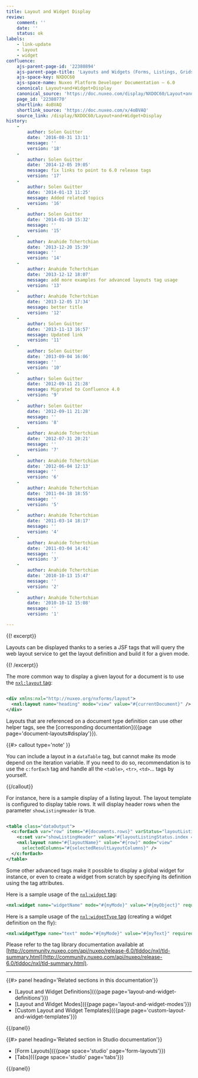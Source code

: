 ```yaml
---
title: Layout and Widget Display
review:
    comment: ''
    date: ''
    status: ok
labels:
    - link-update
    - layout
    - widget
confluence:
    ajs-parent-page-id: '22380894'
    ajs-parent-page-title: 'Layouts and Widgets (Forms, Listings, Grids)'
    ajs-space-key: NXDOC60
    ajs-space-name: Nuxeo Platform Developer Documentation — 6.0
    canonical: Layout+and+Widget+Display
    canonical_source: 'https://doc.nuxeo.com/display/NXDOC60/Layout+and+Widget+Display'
    page_id: '22380770'
    shortlink: 4oBVAQ
    shortlink_source: 'https://doc.nuxeo.com/x/4oBVAQ'
    source_link: /display/NXDOC60/Layout+and+Widget+Display
history:
    - 
        author: Solen Guitter
        date: '2016-08-31 13:11'
        message: ''
        version: '18'
    - 
        author: Solen Guitter
        date: '2014-12-05 19:05'
        message: fix links to point to 6.0 release tags
        version: '17'
    - 
        author: Solen Guitter
        date: '2014-01-13 11:25'
        message: Added related topics
        version: '16'
    - 
        author: Solen Guitter
        date: '2014-01-10 15:32'
        message: ''
        version: '15'
    - 
        author: Anahide Tchertchian
        date: '2013-12-20 15:39'
        message: ''
        version: '14'
    - 
        author: Anahide Tchertchian
        date: '2013-12-12 18:07'
        message: add more examples for advanced layouts tag usage
        version: '13'
    - 
        author: Anahide Tchertchian
        date: '2013-12-05 17:34'
        message: better title
        version: '12'
    - 
        author: Solen Guitter
        date: '2013-11-13 16:57'
        message: Updated link
        version: '11'
    - 
        author: Solen Guitter
        date: '2013-09-04 16:06'
        message: ''
        version: '10'
    - 
        author: Solen Guitter
        date: '2012-09-11 21:28'
        message: Migrated to Confluence 4.0
        version: '9'
    - 
        author: Solen Guitter
        date: '2012-09-11 21:28'
        message: ''
        version: '8'
    - 
        author: Anahide Tchertchian
        date: '2012-07-31 20:21'
        message: ''
        version: '7'
    - 
        author: Anahide Tchertchian
        date: '2012-06-04 12:13'
        message: ''
        version: '6'
    - 
        author: Anahide Tchertchian
        date: '2011-04-18 18:55'
        message: ''
        version: '5'
    - 
        author: Anahide Tchertchian
        date: '2011-03-14 18:17'
        message: ''
        version: '4'
    - 
        author: Anahide Tchertchian
        date: '2011-03-04 14:41'
        message: ''
        version: '3'
    - 
        author: Anahide Tchertchian
        date: '2010-10-13 15:47'
        message: ''
        version: '2'
    - 
        author: Anahide Tchertchian
        date: '2010-10-12 15:08'
        message: ''
        version: '1'

---
```

{{! excerpt}}

Layouts can be displayed thanks to a series a JSF tags that will query the web layout service to get the layout definition and build it for a given mode.

{{! /excerpt}}

The more common way to display a given layout for a document is to use the [`nxl:layout` tag](http://community.nuxeo.com/api/nuxeo/release-6.0/tlddoc/nxl/layout.html):

```xml

<div xmlns:nxl="http://nuxeo.org/nxforms/layout">
  <nxl:layout name="heading" mode="view" value="#{currentDocument}" />
</div>

```

Layouts that are referenced on a document type definition can use other helper tags, see the [corresponding documentation]({{page page='document-layouts#display'}}).

{{#> callout type='note' }}

You can include a layout in a `dataTable` tag, but cannot make its mode depend on the iteration variable. If you need to do so, recommendation is to use the `c:forEach` tag and handle all the `<table>`, `<tr>`, `<td>`... tags by yourself.

{{/callout}}

For instance, here is a sample display of a listing layout. The layout template is configured to display table rows. It will display header rows when the parameter&nbsp;`showListingHeader` is true.

```xml

<table class="dataOutput">
  <c:forEach var="row" items="#{documents.rows}" varStatus="layoutListingStatus">
    <c:set var="showListingHeader" value="#{layoutListingStatus.index == 0}" />
    <nxl:layout name="#{layoutName}" value="#{row}" mode="view"
      selectedColumns="#{selectedResultLayoutColumns}" />
  </c:forEach>
</table>

```

Some other advanced tags make it possible to display a global widget for instance, or even to create a widget from scratch by specifying its definition using the tag attributes.

Here is a sample usage of the [`nxl:widget` tag](http://community.nuxeo.com/api/nuxeo/release-6.0/tlddoc/nxl/widget.html):

```xml
<nxl:widget name="widgetName" mode="#{myMode}" value="#{myObject}" required="true" />
```

Here is a sample usage of the [`nxl:widgetType` tag](http://community.nuxeo.com/api/nuxeo/release-6.0/tlddoc/nxl/widgetType.html) (creating a widget definition on the fly):

```xml
<nxl:widgetType name="text" mode="#{myMode}" value="#{myText}" required="true" />
```

Please refer to the tag library documentation available at [http://community.nuxeo.com/api/nuxeo/release-6.0/tlddoc/nxl/tld-summary.html](http://community.nuxeo.com/api/nuxeo/release-6.0/tlddoc/nxl/tld-summary.html).

* * *

<div class="row" data-equalizer data-equalize-on="medium"><div class="column medium-6">{{#> panel heading='Related sections in this documentation'}}

*   [Layout and Widget Definitions]({{page page='layout-and-widget-definitions'}})
*   [Layout and Widget Modes]({{page page='layout-and-widget-modes'}})
*   [Custom Layout and Widget Templates]({{page page='custom-layout-and-widget-templates'}})

{{/panel}}</div><div class="column medium-6">{{#> panel heading='Related section in Studio documentation'}}

*   [Form Layouts]({{page space='studio' page='form-layouts'}})
*   [Tabs]({{page space='studio' page='tabs'}})

{{/panel}}</div></div>
